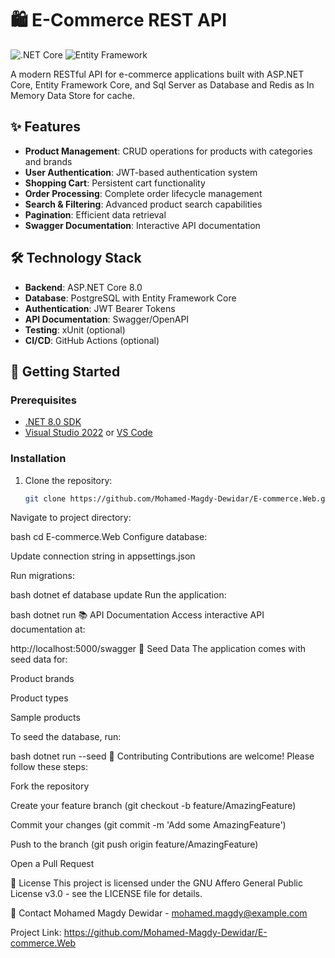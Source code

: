 # 🛍️ E-Commerce REST API

![.NET Core](https://img.shields.io/badge/.NET-8.0-purple)
![Entity Framework](https://img.shields.io/badge/Entity%20Framework%20Core-7.0-blue)

A modern RESTful API for e-commerce applications built with ASP.NET Core, Entity Framework Core, and Sql Server as Database and Redis as In Memory Data Store for cache.

## ✨ Features

- **Product Management**: CRUD operations for products with categories and brands
- **User Authentication**: JWT-based authentication system
- **Shopping Cart**: Persistent cart functionality
- **Order Processing**: Complete order lifecycle management
- **Search & Filtering**: Advanced product search capabilities
- **Pagination**: Efficient data retrieval
- **Swagger Documentation**: Interactive API documentation

## 🛠️ Technology Stack

- **Backend**: ASP.NET Core 8.0
- **Database**: PostgreSQL with Entity Framework Core
- **Authentication**: JWT Bearer Tokens
- **API Documentation**: Swagger/OpenAPI
- **Testing**: xUnit (optional)
- **CI/CD**: GitHub Actions (optional)

## 🚀 Getting Started

### Prerequisites

- [.NET 8.0 SDK](https://dotnet.microsoft.com/download)
- [Visual Studio 2022](https://visualstudio.microsoft.com/) or [VS Code](https://code.visualstudio.com/)

### Installation

1. Clone the repository:
   ```bash
   git clone https://github.com/Mohamed-Magdy-Dewidar/E-commerce.Web.git
Navigate to project directory:

bash
cd E-commerce.Web
Configure database:

Update connection string in appsettings.json

Run migrations:

bash
dotnet ef database update
Run the application:

bash
dotnet run
📚 API Documentation
Access interactive API documentation at:

http://localhost:5000/swagger
🌱 Seed Data
The application comes with seed data for:

Product brands

Product types

Sample products

To seed the database, run:

bash
dotnet run --seed
🤝 Contributing
Contributions are welcome! Please follow these steps:

Fork the repository

Create your feature branch (git checkout -b feature/AmazingFeature)

Commit your changes (git commit -m 'Add some AmazingFeature')

Push to the branch (git push origin feature/AmazingFeature)

Open a Pull Request

📄 License
This project is licensed under the GNU Affero General Public License v3.0 - see the LICENSE file for details.

📧 Contact
Mohamed Magdy Dewidar - mohamed.magdy@example.com

Project Link: https://github.com/Mohamed-Magdy-Dewidar/E-commerce.Web
